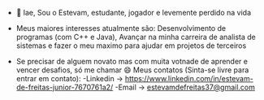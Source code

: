 - 👋 Iae, Sou o Estevam, estudante, jogador e levemente perdido na vida
- Meus maiores interesses atualmente são: Desenvolvimento de programas (com C++ e Java), Avançar na minha carreira de analista de sistemas e fazer o meu maximo para ajudar em projetos de terceiros

- Se precisar de alguem novato mas com muita votnade de aprender e vencer desafios, só me chamar 😄
Meus contatos (Sinta-se livre para entrar em contato): 
-Linkedin -> https://www.linkedin.com/in/estevam-de-freitas-junior-7670761a2/
-Email -> estevamdefreitas37@gmail.com



